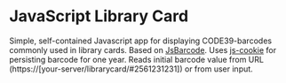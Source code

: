 # JavaScript Library Card

Simple, self-contained Javascript app for displaying CODE39-barcodes commonly used in library cards.
Based on [JsBarcode](https://github.com/lindell/JsBarcode). Uses [js-cookie](https://github.com/js-cookie/js-cookie) for persisting barcode for one year.  Reads initial barcode value from URL (https://[your-server/librarycard/#2561231231]) or from user input.
